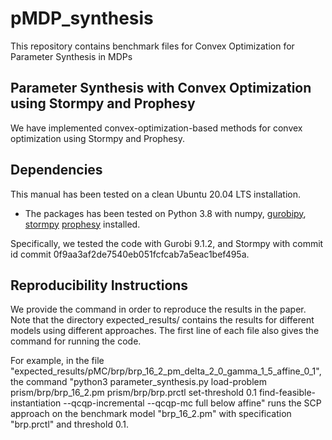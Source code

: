 # pMDP_synthesis
This repository contains benchmark files for Convex Optimization for Parameter Synthesis in MDPs

## Parameter Synthesis with Convex Optimization using Stormpy and Prophesy

We have implemented convex-optimization-based methods for convex optimization using Stormpy and Prophesy.

## Dependencies

This manual has been tested on a clean Ubuntu 20.04 LTS installation.

- The packages has been tested on Python 3.8 with numpy, [gurobipy](https://www.gurobi.com/downloads/gurobi-software/), [stormpy](https://moves-rwth.github.io/stormpy/) [prophesy](https://github.com/mcubuktepe/prophesy) installed.

Specifically, we tested the code with Gurobi 9.1.2, and Stormpy with commit id commit 0f9aa3af2de7540eb051fcfcab7a5eac1bef495a.


## Reproducibility Instructions

We provide the command in order to reproduce the results in the paper. Note that the directory expected_results/ contains the results for different models using different approaches. The first line of each file also gives the command for running the code.

For example, in the file "expected_results/pMC/brp/brp_16_2_pm_delta_2_0_gamma_1_5_affine_0_1", the command "python3 parameter_synthesis.py load-problem prism/brp/brp_16_2.pm prism/brp/brp.prctl set-threshold 0.1 find-feasible-instantiation --qcqp-incremental --qcqp-mc full below affine"  runs the SCP approach on the benchmark model "brp_16_2.pm" with specification "brp.prctl" and threshold 0.1.
